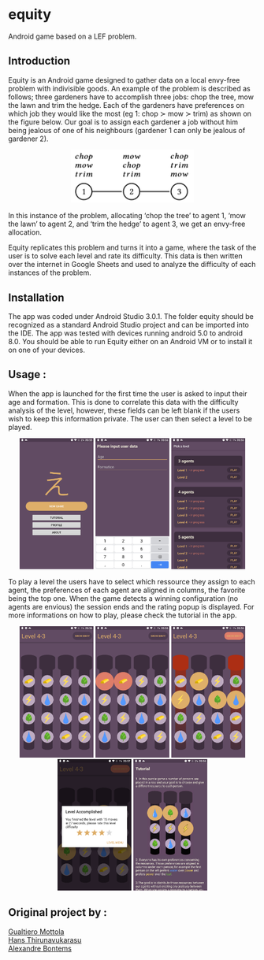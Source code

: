 # equity
Android game based on a LEF problem. 

## Introduction
Equity is an Android game designed to gather data on a local envy-free problem with indivisible goods. An example of the problem is described as follows; three gardeners have to accomplish three jobs: chop the tree, mow the lawn and trim the hedge. Each of the gardeners have preferences on which job they would like the most (eg 1: chop ≻ mow ≻ trim) as shown on the figure below. Our goal is to assign each gardener a job without him being jealous of one of his neighbours (gardener 1 can only be jealous of gardener 2).  

<p align="center">
  <img src="https://raw.githubusercontent.com/gualt1995/equity/master/docs/Screens/garden.PNG" width="250" title="">
</p>


In this instance of the problem, allocating ‘chop the tree’ to agent 1, ‘mow the lawn’ to agent 2, and ‘trim the hedge’ to agent 3, we get an envy-free allocation.  
  
Equity replicates this problem and turns it into a game, where the task of the user is to solve each level and rate its difficulty. This data is then written over the internet in Google Sheets and used to analyze the difficulty of each instances of the problem.  


## Installation
The app was coded under Android Studio 3.0.1. The folder equity should be recognized as a standard Android Studio project and can be imported into the IDE. The app was tested with devices running android 5.0 to android 8.0. You should be able to run Equity either on an Android VM or to install it on one of your devices.


## Usage :
When the app is launched for the first time the user is asked to input their age and formation. This is done to correlate this data with the difficulty analysis of the level, however, these fields can be left blank if the users wish to keep this information private. The user can then select a level to be played.
  
<p align="center">
    <img src="https://raw.githubusercontent.com/gualt1995/equity/master/docs/Screens/Screenshot_20180518-205557.png" width="150" title="">
    <img src="https://raw.githubusercontent.com/gualt1995/equity/master/docs/Screens/Screenshot_20180518-205614.png" width="150" title="">   
    <img src="https://raw.githubusercontent.com/gualt1995/equity/master/docs/Screens/Screenshot_20180518-205631.png" width="150" title="">
</p>
  
To play a level the users have to select which ressource they assign to each agent, the preferences of each agent are aligned in columns, the favorite being the top one. When the game detects a winning configuration (no agents are envious) the session ends and the rating popup is displayed. For more informations on how to play, please check the tutorial in the app.  
<p align="center">
    <img src="https://raw.githubusercontent.com/gualt1995/equity/master/docs/Screens/Screenshot_20180518-205639.png" width="150" title="">
    <img src="https://raw.githubusercontent.com/gualt1995/equity/master/docs/Screens/Screenshot_20180518-205645.png" width="150" title="">
    <img src="https://raw.githubusercontent.com/gualt1995/equity/master/docs/Screens/Screenshot_20180518-205656.png" width="150" title="">
      <img src="https://raw.githubusercontent.com/gualt1995/equity/master/docs/Screens/Screenshot_20180518-205707.png" width="150" title="">
  <img src="https://raw.githubusercontent.com/gualt1995/equity/master/docs/Screens/Screenshot_20180518-205606.png" width="150" title="">
</p>
  
## Original project by : 
[Gualtiero Mottola](https://github.com/gualt1995)<br>
[Hans Thirunavukarasu](https://github.com/ThiruHans)<br>
[Alexandre Bontems](https://github.com/schonwetter)<br>
